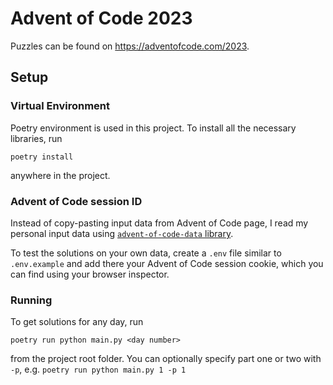 # Advent of Code 2023

Puzzles can be found on https://adventofcode.com/2023.

## Setup

### Virtual Environment

Poetry environment is used in this project. To install all the necessary libraries, run

`poetry install` 

anywhere in the project.

### Advent of Code session ID

Instead of copy-pasting input data from Advent of Code page, I read my personal input data using [`advent-of-code-data` library](https://github.com/wimglenn/advent-of-code-data). 

To test the solutions on your own data, create a `.env` file similar to `.env.example` and add there your Advent of Code session cookie, which you can find using your browser inspector. 

### Running

To get solutions for any day, run 

``poetry run python main.py <day number>``

from the project root folder. You can optionally specify part one or two with `-p`, e.g. `poetry run python main.py 1 -p 1`
